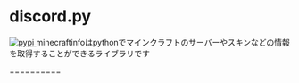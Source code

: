 discord.py
==========
<a href="https://pypi.python.org/pypi/minecraftinfo">
<img src="https://img.shields.io/pypi/v/minecraftinfo.svg" alt="pypi">
</a> 
minecraftinfoはpythonでマインクラフトのサーバーやスキンなどの情報を取得することができるライブラリです

==========
